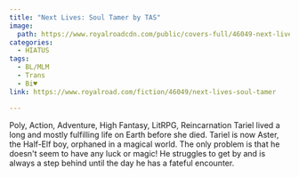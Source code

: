 ```yaml
---
title: "Next Lives: Soul Tamer by TAS"
image:
  path: https://www.royalroadcdn.com/public/covers-full/46049-next-lives-soul-tamer.jpg
categories:
  - HIATUS
tags:
  - BL/MLM
  - Trans
  - Bi♥
link: https://www.royalroad.com/fiction/46049/next-lives-soul-tamer

---
```

Poly, Action, Adventure, High Fantasy, LitRPG, Reincarnation
Tariel lived a long and mostly fulfilling life on Earth before she died. Tariel is now Aster, the Half-Elf boy, orphaned in a magical world. The only problem is that he doesn't seem to have any luck or magic! He struggles to get by and is always a step behind until the day he has a fateful encounter.


